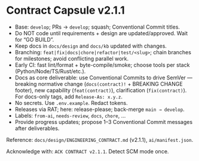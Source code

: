 # Contract Capsule v2.1.1

- Base: `develop`; PRs → `develop`; squash; Conventional Commit titles.
- Do NOT code until requirements + design are updated/approved. Wait for “GO BUILD”.
- Keep docs in `docs/design` and `docs/kb` updated with changes.
- Branching: `feat|fix|docs|chore|refactor|test/<slug>`; chain branches for milestones; avoid conflicting parallel work.
- Early CI: fast lint/format + byte-compile/smoke; choose tools per stack (Python/Node/TS/Rust/etc.).
- Docs as core deliverable: use Conventional Commits to drive SemVer — breaking normative change (`docs(contract)!` + BREAKING CHANGE footer), new capability (`feat(contract)`), clarification (`fix(contract)`). For docs-only tags, add `Release-As: x.y.z`.
- No secrets. Use `.env.example`. Redact tokens.
- Releases via RAT; here: release-please; back-merge `main → develop`.
- Labels: `from-ai`, `needs-review`, `docs`, `chore`, …
- Provide progress updates; propose 1–3 Conventional Commit messages after deliverables.

Reference: `docs/design/ENGINEERING_CONTRACT.md` (v2.1.1), `ai/manifest.json`.

Acknowledge with: `ACK CONTRACT v2.1.1`. Detect SCM mode once.
